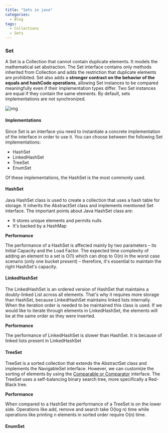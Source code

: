 ```yaml
---
title: "Sets in java"
categories:
  - Blog
tags:
  - Collections
  - Sets
---
```


### Set

A Set is a Collection that cannot contain duplicate elements. 
It models the mathematical set abstraction. 
The Set interface contains only methods inherited from Collection and adds the restriction that duplicate elements are prohibited. 
Set also adds a **stronger contract on the behavior of the equals and hashCode operations**, allowing Set instances to be compared meaningfully even if their implementation types differ. 
Two Set instances are equal if they contain the same elements. By default, sets implementations are not synchronized.


![img]({{site.url}}/assets/blog_images/2021-11-06-sets-in-java/java-set-implementation.png)

#### Implementations

Since Set is an interface you need to instantiate a concrete implementation of the interface in order to use it. You can choose between the following Set implementations: 

* HashSet
* LinkedHashSet
* TreeSet
* EnumSet

Of these implementations, the HashSet is the most commonly used.

#### HashSet

Java HashSet class is used to create a collection that uses a hash table for storage. It inherits the AbstractSet class and implements mentioned Set interface. 
The important points about Java HashSet class are:
* It stores unique elements and permits nulls
* It's backed by a HashMap

**Performance**

The performance of a HashSet is affected mainly by two parameters – its Initial Capacity and the Load Factor.
The expected time complexity of adding an element to a set is O(1) which can drop to O(n) in the worst case scenario (only one bucket present) – therefore, it's essential to maintain the right HashSet's capacity.


#### LinkedHashSet

The LinkedHashSet is an ordered version of HashSet that maintains a doubly-linked List across all elements. 
That's why it requires more storage than HashSet, because LinkedHashSet maintains linked lists internally.
When the iteration order is needed to be maintained this class is used. 
If we would like to iterate through elements in LinkedHashSet, the elements will be at the same order as they were inserted.

**Performance** 

The performance of LinkedHashSet is slower than HashSet. It is because of linked lists present in LinkedHashSet

#### TreeSet 

TreeSet is a sorted collection that extends the AbstractSet class and implements the NavigableSet interface.
However, we can customize the sorting of elements by using the [Comparable or Comparator](https://matthewonsoftware.com/blog/comparable-and-comparator-interfaces/) interface.
The TreeSet uses a self-balancing binary search tree, more specifically a Red-Black tree.

**Performance**

When compared to a HashSet the performance of a TreeSet is on the lower side. 
Operations like add, remove and search take O(log n) time while operations like printing n elements in sorted order require O(n) time.

#### EnumSet









